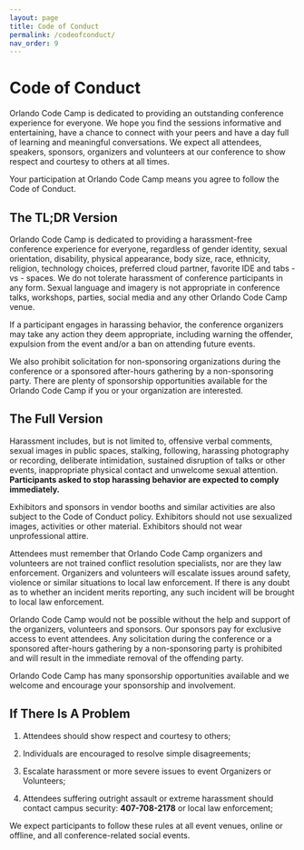 ```yaml
---
layout: page
title: Code of Conduct
permalink: /codeofconduct/
nav_order: 9
---
```


# Code of Conduct

<p />

Orlando Code Camp is dedicated to providing an outstanding conference experience for everyone. We hope you find the sessions informative and entertaining, have a chance to connect with your peers and have a day full of learning and meaningful conversations. We expect all attendees, speakers, sponsors, organizers and volunteers at our conference to show respect and courtesy to others at all times.

Your participation at Orlando Code Camp means you agree to follow the Code of Conduct.

## The TL;DR Version

Orlando Code Camp is dedicated to providing a harassment-free conference experience for everyone, regardless of gender identity, sexual orientation, disability, physical appearance, body size, race, ethnicity, religion, technology choices, preferred cloud partner, favorite IDE and tabs - vs - spaces. We do not tolerate harassment of conference participants in any form. Sexual language and imagery is not appropriate in conference talks, workshops, parties, social media and any other Orlando Code Camp venue.

If a participant engages in harassing behavior, the conference organizers may take any action they deem appropriate, including warning the offender, expulsion from the event and/or a ban on attending future events.

We also prohibit solicitation for non-sponsoring organizations during the conference or a sponsored after-hours gathering by a non-sponsoring party. There are plenty of sponsorship opportunities available for the Orlando Code Camp if you or your organization are interested.

## The Full Version

Harassment includes, but is not limited to, offensive verbal comments, sexual images in public spaces, stalking, following, harassing photography or recording, deliberate intimidation, sustained disruption of talks or other events, inappropriate physical contact and unwelcome sexual attention. **Participants asked to stop harassing behavior are expected to comply immediately.**

Exhibitors and sponsors in vendor booths and similar activities are also subject to the Code of Conduct policy. Exhibitors should not use sexualized images, activities or other material. Exhibitors should not wear unprofessional attire.

Attendees must remember that Orlando Code Camp organizers and volunteers are not trained conflict resolution specialists, nor are they law enforcement. Organizers and volunteers will escalate issues around safety, violence or similar situations to local law enforcement. If there is any doubt as to whether an incident merits reporting, any such incident will be brought to local law enforcement.

Orlando Code Camp would not be possible without the help and support of the organizers, volunteers and sponsors. Our sponsors pay for exclusive access to event attendees. Any solicitation during the conference or a sponsored after-hours gathering by a non-sponsoring party is prohibited and will result in the immediate removal of the offending party.

Orlando Code Camp has many sponsorship opportunities available and we welcome and encourage your sponsorship and involvement.

## If There Is A Problem

1. Attendees should show respect and courtesy to others;

2. Individuals are encouraged to resolve simple disagreements;

3. Escalate harassment or more severe issues to event Organizers or Volunteers;

4. Attendees suffering outright assault or extreme harassment should contact campus security: **407-708-2178** or local law enforcement;

We expect participants to follow these rules at all event venues, online or offline, and all conference-related social events.
